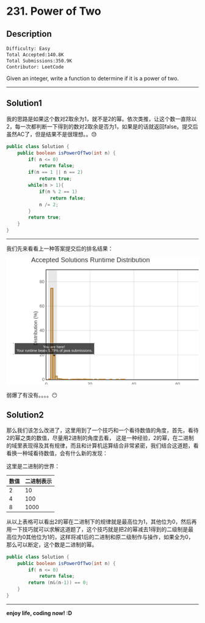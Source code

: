 #  231. Power of Two

## Description

```
Difficulty: Easy
Total Accepted:140.8K
Total Submissions:350.9K
Contributor: LeetCode
```

Given an integer, write a function to determine if it is a power of two.

***

## Solution1
 我的思路是如果这个数对2取余为1，就不是2的幂。依次类推，让这个数一直除以2，每一次都判断一下得到的数对2取余是否为1，如果是的话就返回false。提交后虽然AC了，但是结果不是很理想。。:sweat:

```java
public class Solution {
    public boolean isPowerOfTwo(int n) {
        if( n <= 0)
            return false;
        if(n == 1 || n == 2)
            return true;
        while(n > 1){
            if(n % 2 == 1)
                return false;
            n /= 2;
        }
        return true;
    }
}
```

***
我们先来看看上一种答案提交后的排名结果：

![](./images/Power_of_Two.png)

弱爆了有没有。。。。:no_mouth:

## Solution2
 那么我们该怎么改进了，这里用到了一个技巧和一个看待数值的角度，首先，看待2的幂之类的数值，尽量用2进制的角度去看， 这是一种经验，2的幂，在二进制的域里表现得及其有规律，而且和计算机运算结合非常紧密，我们结合这道题，看看换一种域看待数值，会有什么新的发现：

这里是二进制的世界：

| 数值   | 二进制表示 |
| ---- | ----- |
| 2    | 10    |
| 4    | 100   |
| 8    | 1000  |

从以上表格可以看出2的幂在二进制下的规律就是最高位为1，其他位为0，然后再用一下技巧就可以求解这道题了，这个技巧就是把2的幂减去1得到的二级制是最高位为0其他位为1的，这样将减1后的二进制和原二级制作与操作，如果全为0，那么可以断定，这个数是二进制的幂。

```java
public class Solution {
    public boolean isPowerOfTwo(int n) {
        if( n <= 0)
            return false;
        return (n&(n-1)) == 0;
    }
}
```

***

**enjoy life, coding now! :D**


